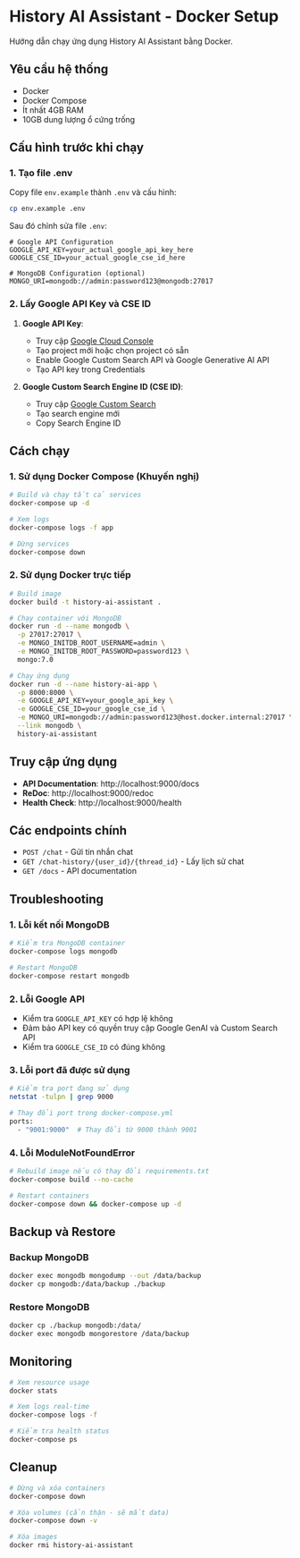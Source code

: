 # History AI Assistant - Docker Setup

Hướng dẫn chạy ứng dụng History AI Assistant bằng Docker.

## Yêu cầu hệ thống

- Docker
- Docker Compose
- Ít nhất 4GB RAM
- 10GB dung lượng ổ cứng trống

## Cấu hình trước khi chạy

### 1. Tạo file .env

Copy file `env.example` thành `.env` và cấu hình:

```bash
cp env.example .env
```

Sau đó chỉnh sửa file `.env`:

```env
# Google API Configuration
GOOGLE_API_KEY=your_actual_google_api_key_here
GOOGLE_CSE_ID=your_actual_google_cse_id_here

# MongoDB Configuration (optional)
MONGO_URI=mongodb://admin:password123@mongodb:27017
```

### 2. Lấy Google API Key và CSE ID

1. **Google API Key**: 
   - Truy cập [Google Cloud Console](https://console.cloud.google.com/)
   - Tạo project mới hoặc chọn project có sẵn
   - Enable Google Custom Search API và Google Generative AI API
   - Tạo API key trong Credentials

2. **Google Custom Search Engine ID (CSE ID)**:
   - Truy cập [Google Custom Search](https://cse.google.com/)
   - Tạo search engine mới
   - Copy Search Engine ID

## Cách chạy

### 1. Sử dụng Docker Compose (Khuyến nghị)

```bash
# Build và chạy tất cả services
docker-compose up -d

# Xem logs
docker-compose logs -f app

# Dừng services
docker-compose down
```

### 2. Sử dụng Docker trực tiếp

```bash
# Build image
docker build -t history-ai-assistant .

# Chạy container với MongoDB
docker run -d --name mongodb \
  -p 27017:27017 \
  -e MONGO_INITDB_ROOT_USERNAME=admin \
  -e MONGO_INITDB_ROOT_PASSWORD=password123 \
  mongo:7.0

# Chạy ứng dụng
docker run -d --name history-ai-app \
  -p 8000:8000 \
  -e GOOGLE_API_KEY=your_google_api_key \
  -e GOOGLE_CSE_ID=your_google_cse_id \
  -e MONGO_URI=mongodb://admin:password123@host.docker.internal:27017 \
  --link mongodb \
  history-ai-assistant
```

## Truy cập ứng dụng

- **API Documentation**: http://localhost:9000/docs
- **ReDoc**: http://localhost:9000/redoc
- **Health Check**: http://localhost:9000/health

## Các endpoints chính

- `POST /chat` - Gửi tin nhắn chat
- `GET /chat-history/{user_id}/{thread_id}` - Lấy lịch sử chat
- `GET /docs` - API documentation

## Troubleshooting

### 1. Lỗi kết nối MongoDB
```bash
# Kiểm tra MongoDB container
docker-compose logs mongodb

# Restart MongoDB
docker-compose restart mongodb
```

### 2. Lỗi Google API
- Kiểm tra `GOOGLE_API_KEY` có hợp lệ không
- Đảm bảo API key có quyền truy cập Google GenAI và Custom Search API
- Kiểm tra `GOOGLE_CSE_ID` có đúng không

### 3. Lỗi port đã được sử dụng
```bash
# Kiểm tra port đang sử dụng
netstat -tulpn | grep 9000

# Thay đổi port trong docker-compose.yml
ports:
  - "9001:9000"  # Thay đổi từ 9000 thành 9001
```

### 4. Lỗi ModuleNotFoundError
```bash
# Rebuild image nếu có thay đổi requirements.txt
docker-compose build --no-cache

# Restart containers
docker-compose down && docker-compose up -d
```

## Backup và Restore

### Backup MongoDB
```bash
docker exec mongodb mongodump --out /data/backup
docker cp mongodb:/data/backup ./backup
```

### Restore MongoDB
```bash
docker cp ./backup mongodb:/data/
docker exec mongodb mongorestore /data/backup
```

## Monitoring

```bash
# Xem resource usage
docker stats

# Xem logs real-time
docker-compose logs -f

# Kiểm tra health status
docker-compose ps
```

## Cleanup

```bash
# Dừng và xóa containers
docker-compose down

# Xóa volumes (cẩn thận - sẽ mất data)
docker-compose down -v

# Xóa images
docker rmi history-ai-assistant
``` 